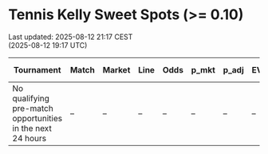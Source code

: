 # Tennis Kelly Sweet Spots (>= 0.10)

Last updated: 2025-08-12 21:17 CEST  
(2025-08-12 19:17 UTC)

| Tournament | Match | Market | Line | Odds | p_mkt | p_adj | EV/u | Kelly | Start (CEST) | Start (UTC) | Book |
| --- | --- | --- | --- | --- | --- | --- | --- | --- | --- | --- | --- |
| No qualifying pre-match opportunities in the next 24 hours | – | – | – | – | – | – | – | – | – | – | – |
